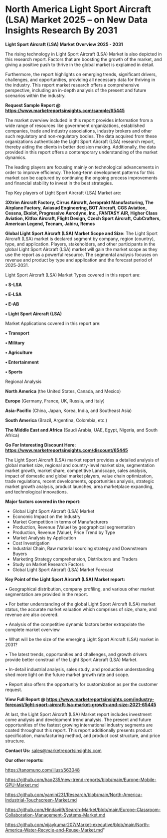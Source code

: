 # North America Light Sport Aircraft (LSA) Market 2025 – on New Data Insights Research By 2031

<Strong> Light Sport Aircraft (LSA) Market Overview 2025 - 2031</strong>

The rising technology in Light Sport Aircraft (LSA) Market is also depicted in this research report. Factors that are boosting the growth of the market, and giving a positive push to thrive in the global market is explained in detail.

Furthermore, the report highlights on emerging trends, significant drivers, challenges, and opportunities, providing all necessary data for thriving in the industry. This report market research offers a comprehensive perspective, including an in-depth analysis of the present and future scenarios within the industry.

<strong>Request Sample Report @ <a href=https://www.marketreportsinsights.com/sample/65445>https://www.marketreportsinsights.com/sample/65445</a></strong>

The market overview included in this report provides information from a wide range of resources like government organizations, established companies, trade and industry associations, industry brokers and other such regulatory and non-regulatory bodies. The data acquired from these organizations authenticate the Light Sport Aircraft (LSA) research report, thereby aiding the clients in better decision making. Additionally, the data provided in this report offers a contemporary understanding of the market dynamics.

The leading players are focusing mainly on technological advancements in order to improve efficiency. The long-term development patterns for this market can be captured by continuing the ongoing process improvements and financial stability to invest in the best strategies.

Top Key players of Light Sport Aircraft (LSA) Market are:

<strong>3Xtrim Aircraft Factory, Cirrus Aircraft, Aeroprakt Manufacturing, The Airplane Factory, Aviasud Engineering, BOT Aircraft, CGS Aviation, Cessna, Ekolot, Progressive Aerodyne, Inc., FANTASY AIR, Higher Class Aviation, Kitfox Aircraft, Flight Design, Czech Sport Aircraft, CubCrafters, American Legend, Tecnam, Jabiru, Remos</strong>

<strong><b>Global Light Sport Aircraft (LSA) Market Scope and Size:</b></strong>
The Light Sport Aircraft (LSA) market is declared segment by company, region (country), type, and application. Players, stakeholders, and other participants in the global Light Sport Aircraft (LSA) market will gain the market scope as they use the report as a powerful resource. The segmental analysis focuses on revenue and product by type and application and the forecast period of 2025-2031.

Light Sport Aircraft (LSA) Market Types covered in this report are:

<strong>• S-LSA

• E-LSA

• E-AB

• Light Sport Aircraft (LSA)</strong>

Market Applications covered in this report are:

<strong>• Transport

• Military

• Agriculture

• Entertainment

• Sports</strong> 

Regional Analysis

<strong>North America</strong> (the United States, Canada, and Mexico)

<strong>Europe</strong> (Germany, France, UK, Russia, and Italy)

<strong>Asia-Pacific</strong> (China, Japan, Korea, India, and Southeast Asia)

<strong>South America</strong> (Brazil, Argentina, Colombia, etc.)

<strong>The Middle East and Africa</strong> (Saudi Arabia, UAE, Egypt, Nigeria, and South Africa)

<strong>Go For Interesting Discount Here: <a href=https://www.marketreportsinsights.com/discount/65445>https://www.marketreportsinsights.com/discount/65445</a></strong>

The Light Sport Aircraft (LSA) market report provides a detailed analysis of global market size, regional and country-level market size, segmentation market growth, market share, competitive Landscape, sales analysis, impact of domestic and global market players, value chain optimization, trade regulations, recent developments, opportunities analysis, strategic market growth analysis, product launches, area marketplace expanding, and technological innovations.

<strong><b>Major factors covered in the report:</b></strong>
<ul>
  <li>Global Light Sport Aircraft (LSA) Market </li>
  <li>Economic Impact on the Industry</li>
  <li>Market Competition in terms of Manufacturers</li>
  <li>Production, Revenue (Value) by geographical segmentation</li>
  <li>Production, Revenue (Value), Price Trend by Type</li>
  <li>Market Analysis by Application</li>
  <li>Cost Investigation</li>
  <li>Industrial Chain, Raw material sourcing strategy and Downstream Buyers</li>
  <li>Marketing Strategy comprehension, Distributors and Traders</li>
  <li>Study on Market Research Factors</li>
  <li>Global Light Sport Aircraft (LSA) Market Forecast</li>
</ul>

<strong><b>Key Point of the Light Sport Aircraft (LSA) Market report:</b></strong>

• Geographical distribution, company profiling, and various other market segmentation are provided in the report.

• For better understanding of the global Light Sport Aircraft (LSA) market status, the accurate market valuation which comprises of size, share, and revenue are also covered.

• Analysis of the competitive dynamic factors better extrapolate the complete market overview

• What will be the size of the emerging Light Sport Aircraft (LSA) market in 2031?

• The latest trends, opportunities and challenges, and growth drivers provide better construal of the Light Sport Aircraft (LSA) Market.

• In-detail industrial analysis, sales study, and production understanding shed more light on the future market growth rate and scope.

• Report also offers the opportunity for customization as per the customer request.

<strong><b>View Full Report @ <a href=https://www.marketreportsinsights.com/industry-forecast/light-sport-aircraft-lsa-market-growth-and-size-2021-65445>https://www.marketreportsinsights.com/industry-forecast/light-sport-aircraft-lsa-market-growth-and-size-2021-65445</a></b></strong>


At last, the Light Sport Aircraft (LSA) Market report includes investment come analysis and development trend analysis. The present and future opportunities of the fastest growing international industry segments are coated throughout this report. This report additionally presents product specification, manufacturing method, and product cost structure, and price structure.

<strong>Contact Us:</strong>
sales@marketreportsinsights.com

<strong>Our other reports:</strong>

<a href=https://tanomuno.com/illust/563048>https://tanomuno.com/illust/563048</a>

<a href=https://github.com/haq235/new-trend-reports/blob/main/Europe-Mobile-GPU-Market.md>https://github.com/haq235/new-trend-reports/blob/main/Europe-Mobile-GPU-Market.md</a>

<a href=https://github.com/yamini231/Research/blob/main/North-America-Industrial-Touchscreen-Market.md>https://github.com/yamini231/Research/blob/main/North-America-Industrial-Touchscreen-Market.md</a>

<a href=https://github.com/Hindavii9/Search-Market/blob/main/Europe-Classroom-Collaboration-Management-Systems-Market.md>https://github.com/Hindavii9/Search-Market/blob/main/Europe-Classroom-Collaboration-Management-Systems-Market.md</a>

<a href=https://github.com/vijaykumar207/Market-executive/blob/main/North-America-Water-Recycle-and-Reuse-Market.md>https://github.com/vijaykumar207/Market-executive/blob/main/North-America-Water-Recycle-and-Reuse-Market.md</a>"
